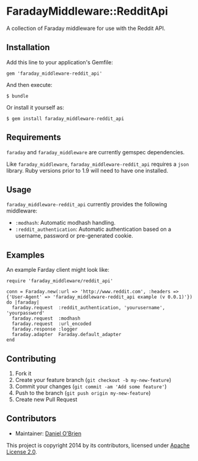 # FaradayMiddleware::RedditApi

A collection of Faraday middleware for use with the Reddit API.

## Installation

Add this line to your application's Gemfile:

    gem 'faraday_middleware-reddit_api'

And then execute:

    $ bundle

Or install it yourself as:

    $ gem install faraday_middleware-reddit_api

## Requirements

`faraday` and `faraday_middleware` are currently gemspec dependencies.

Like `faraday_middleware`, `faraday_middleware-reddit_api` requires a `json` library. Ruby versions prior to 1.9 will need to have one installed.

## Usage

`faraday_middleware-reddit_api` currently provides the following middleware:

  * `:modhash`: Automatic modhash handling.
  * `:reddit_authentication`: Automatic authentication based on a username, password or pre-generated cookie.

## Examples

An example Farday client might look like:

    require 'faraday_middleware/reddit_api'

    conn = Faraday.new(:url => 'http://www.reddit.com', :headers => {'User-Agent' => 'faraday_middleware-reddit_api example (v 0.0.1)'}) do |faraday|
      faraday.request  :reddit_authentication, 'yourusername', 'yourpassword'
      faraday.request  :modhash
      faraday.request  :url_encoded
      faraday.response :logger
      faraday.adapter  Faraday.default_adapter
    end

## Contributing

1. Fork it
2. Create your feature branch (`git checkout -b my-new-feature`)
3. Commit your changes (`git commit -am 'Add some feature'`)
4. Push to the branch (`git push origin my-new-feature`)
5. Create new Pull Request

Contributors
------------

  * Maintainer: [Daniel O'Brien](http://github.com/dobs)

This project is copyright 2014 by its contributors, licensed under [Apache License 2.0](https://github.com/dobs/faraday_middleware-reddit_api/blob/master/LICENSE).
